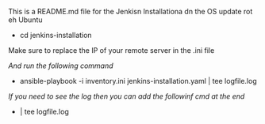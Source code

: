 This is a README.md file for the Jenkisn Installationa dn the OS update rot eh Ubuntu 

 - cd jenkins-installation

Make sure to replace the IP of your remote server in the .ini file

*And run the following command*

 - ansible-playbook -i inventory.ini jenkins-installation.yaml | tee logfile.log

*If you need to see the log then you can add the followinf cmd at the end*

 - | tee logfile.log